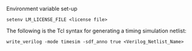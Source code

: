 Environment variable set-up

  ```setenv LM_LICENSE_FILE <license file>```

The following is the Tcl syntax for generating a timing simulation netlist:
  
  ```write_verilog -mode timesim -sdf_anno true <Verilog_Netlist_Name>```
